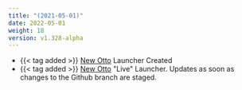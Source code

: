 ```yaml
---
title: "(2021-05-01)"
date: 2022-05-01
weight: 18
version: v1.328-alpha
---
```


- {{< tag added >}} <a href="https://github.com/trail-blaze/Otto">New Otto</a> Launcher Created
- {{< tag added >}} <a href="https://github.com/trail-blaze/Otto">New Otto</a> "Live" Launcher. Updates as soon as changes to the Github branch are staged.
